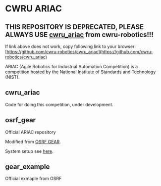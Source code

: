 # CWRU ARIAC

## THIS REPOSITORY IS DEPRECATED, PLEASE ALWAYS USE [cwru_ariac](https://github.com/cwru-robotics/cwru_ariac) from cwru-robotics!!!
If link above does not work, copy following link to your browser: [https://github.com/cwru-robotics/cwru_ariac](https://github.com/cwru-robotics/cwru_ariac)

ARIAC (Agile Robotics for Industrial Automation Competition) is a competition hosted by the National Institute of Standards and Technology (NIST).

## cwru_ariac

Code for doing this competition, under development.

## osrf_gear

Official ARIAC repository

Modified from [OSRF GEAR](https://bitbucket.org/osrf/ariac/overview).

System setup see [here](https://github.com/cwru-robotics/cwru_scripts/blob/master/ariac/ariac.sh).

## gear_example

Official exmaple from OSRF

